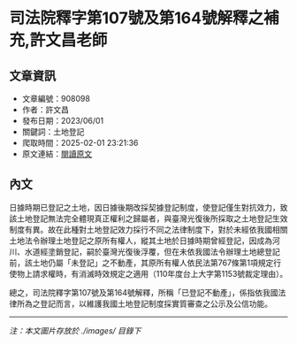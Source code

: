 # 司法院釋字第107號及第164號解釋之補充,許文昌老師

## 文章資訊
- 文章編號：908098
- 作者：許文昌
- 發布日期：2023/06/01
- 關鍵詞：土地登記
- 爬取時間：2025-02-01 23:21:36
- 原文連結：[閱讀原文](https://real-estate.get.com.tw/Columns/detail.aspx?no=908098)

## 內文


日據時期已登記之土地，因日據後期改採契據登記制度，使登記僅生對抗效力，致該土地登記無法完全體現真正權利之歸屬者，與臺灣光復後所採取之土地登記生效制度有異。故在此種對土地登記效力採行不同之法律制度下，對於未經依我國相關土地法令辦理土地登記之原所有權人，縱其土地於日據時期曾經登記，因成為河川、水道經塗銷登記，嗣於臺灣光復後浮覆，但在未依我國法令辦理土地總登記前，該土地仍屬「未登記」之不動產，其原所有權人依民法第767條第1項規定行使物上請求權時，有消滅時效規定之適用（110年度台上大字第1153號裁定理由）。


總之，司法院釋字第107號及第164號解釋，所稱「已登記不動產」，係指依我國法律所為之登記而言，以維護我國土地登記制度採實質審查之公示及公信功能。

---
*注：本文圖片存放於 ./images/ 目錄下*
